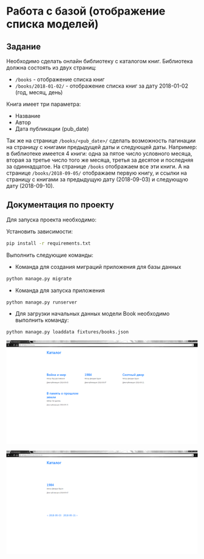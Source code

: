 # Работа с базой (отображение списка моделей)

## Задание

Необходимо сделать онлайн библиотеку с каталогом книг. Библиотека должна состоять из двух страниц:
* `/books` - отображение списка книг
* `/books/2018-01-02/` - отображение списка книг за дату 2018-01-02 (год, месяц, день)

Книга имеет три параметра:
* Название
* Автор
* Дата публикации (pub_date)

Так же на странице `/books/<pub_date>/` сделать возможность пагинации на страницу с книгами предыдущей даты и следующей даты.
Например: в библиотеке имеется 4 книги: одна за пятое число условного месяца, вторая за третье число того же месяца, 
третья за десятое и последняя за одиннадцатое. На странице `/books` отображаем все эти книги. А на странице `/books/2018-09-05/`
отображаем первую книгу, и ссылки на страницу с книгами за предыдущую дату (2018-09-03) и следующую дату (2018-09-10).


## Документация по проекту

Для запуска проекта необходимо:

Установить зависимости:
```bash
pip install -r requirements.txt
```

Выполнить следующие команды:

* Команда для создания миграций приложения для базы данных
```bash
python manage.py migrate
```

* Команда для запуска приложения
```bash
python manage.py runserver
```

* Для загрузки начальных данных модели Book необходимо выполнить команду:
```bash
python manage.py loaddata fixtures/books.json
```

![Каталог со всеми книгами](res/catalog_1.png)

![Каталог с книгами выбранной даты публикования](res/catalog_2.png)